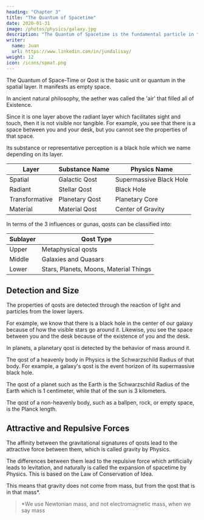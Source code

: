 ```yaml
---
heading: "Chapter 3"
title: "The Quantum of Spacetime"
date: 2020-01-31
image: /photos/physics/galaxy.jpg
description: "The Quantum of Spacetime is the fundamental particle in the Spatial Layer"
writer:
  name: Juan
  url: https://www.linkedin.com/in/jundalisay/
weight: 12
icon: /icons/spmat.png
---
```




The Quantum of Space-Time or Qost is the basic unit or quantum in the spatial layer. It manifests as empty space.

In ancient natural philosophy, the aether was called the 'air' that filled all of Existence. 

Since it is one layer above the radiant layer which facilitates sight and touch, then it is not visible nor tangible. For example, you see that there is a space between you and your desk, but you cannot see the properties of that space.

Its substance or representative perception is a black hole which we name depending on its layer.

Layer | Substance Name | Physics Name
--- | --- | ---
Spatial | Galactic Qost | Supermassive Black Hole
Radiant | Stellar Qost |  Black Hole
Transformative | Planetary Qost | Planetary Core
Material | Material Qost | Center of Gravity


In terms of the 3 influences or gunas, qosts can be classified into:

 <!-- 3 There are 3 types of qosts just as there are 3 types of leptons in the Radiant Layer and 3 color charges in the Material Layer: -->

Sublayer | Qost Type 
--- | ---
Upper | Metaphysical qosts
Middle | Galaxies and Quasars
Lower | Stars, Planets, Moons, Material Things



## Detection and Size

The properties of qosts are detected through the reaction of light and particles from the lower layers. 

For example, we know that there is a black hole in the center of our galaxy because of how the visible stars go around it. Likewise, you see the space between you and the desk because of the existence of you and the desk.

In planets, a planetary qost is detected by the behavior of mass around it. 

The qost of a heavenly body in Physics is the Schwarzschild Radius of that body. For example, a galaxy's qost is the event horizon of its supermassive black hole. 

The qost of a planet such as the Earth is the Schwarzschild Radius of the Earth which is 1 centimeter, while that of the sun is 3 kilometers.

The qost of a non-heavenly body, such as a ballpen, rock, or empty space, is the Planck length. 


## Attractive and Repulsive Forces

The affinity between the gravitational signatures of qosts lead to the attractive force between them, which is called gravity by Physics. 

The differences between them lead to the repulsive force which artificially leads to levitation, and naturally is called the expansion of spacetime by Physics. This is based on the Law of Conservation of Idea.


<!-- Superhysics arrives at the qost of an object by flipping the Schwarzschild Radius to make the mass dependent on a [gravitational variable G](/material/fallacies/general-relativity) (not a constant) and by using a limiting tensor <code>s</code> instead of a constant speed of light <code>c</code>`. 

From here we can make important logical assertions: -->

This means that gravity does not come from mass, but from the qost that is in that mass*. 


> *We use Newtonian mass, and not electromagnetic mass, when we say mass

<!-- #### 1. The mass and size* of a qost is dependent on its gravitational signature

Since a qost represents a complex idea, then a small Schwarzschild Radius represents a small idea while large one represents a large one. 

> *As a 1-dimensional thing, a qost really does not have a size. It would be better to refer to it as an area of strongest influence. 



#### 2. The universe did not start from a material singularity -->

<!-- Rather, it began as an infinite number of discrete ideas streaming through onto physical reality via qosts. This is similar to your TV screen having no single starting point. -->

<!-- In this analogy, the LED bulb would represent a star or galaxy qost that emits its idea or feeling as the physical color and material from the star or galaxy. -->


<!-- #### 3. The expansion of spacetime really represents the development of those original potential ideas into actual ones

The universe can expand infinitely just as ideas can be developed, and mixed and matched into other ideas infinitely. The physical expansion does not mean that the universe started from a singularity or will collapse back into one. That kind of thinking arises from materialist thinking, by thinking that the material universe came from a material cause.  
-->